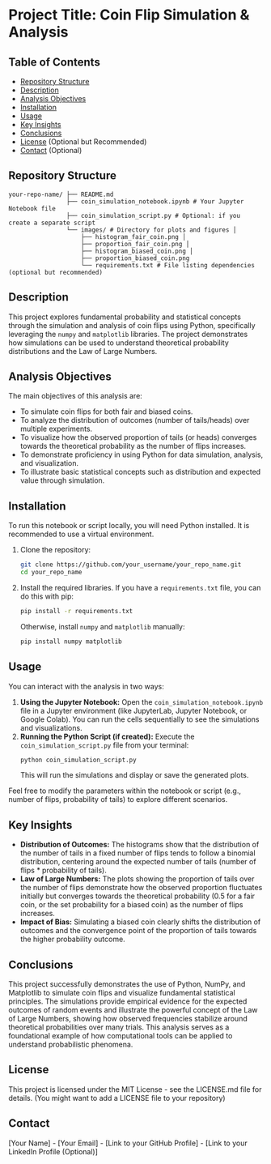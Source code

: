 # Project Title: Coin Flip Simulation & Analysis

## Table of Contents

- [Repository Structure](#repository-structure)
- [Description](#description)
- [Analysis Objectives](#analysis-objectives)
- [Installation](#installation)
- [Usage](#usage)
- [Key Insights](#key-insights)
- [Conclusions](#conclusions)
- [License](#license) (Optional but Recommended)
- [Contact](#contact) (Optional)

## Repository Structure
```
your-repo-name/ ├── README.md 
                ├── coin_simulation_notebook.ipynb # Your Jupyter Notebook file 
                ├── coin_simulation_script.py # Optional: if you create a separate script 
                └── images/ # Directory for plots and figures │ 
                    ├── histogram_fair_coin.png │ 
                    ├── proportion_fair_coin.png │ 
                    ├── histogram_biased_coin.png │ 
                    ├── proportion_biased_coin.png 
                    └── requirements.txt # File listing dependencies (optional but recommended)
```

## Description
This project explores fundamental probability and statistical concepts through the simulation and analysis of coin flips using Python, specifically leveraging the `numpy` and `matplotlib` libraries. The project demonstrates how simulations can be used to understand theoretical probability distributions and the Law of Large Numbers.

## Analysis Objectives
The main objectives of this analysis are:
- To simulate coin flips for both fair and biased coins.
- To analyze the distribution of outcomes (number of tails/heads) over multiple experiments.
- To visualize how the observed proportion of tails (or heads) converges towards the theoretical probability as the number of flips increases.
- To demonstrate proficiency in using Python for data simulation, analysis, and visualization.
- To illustrate basic statistical concepts such as distribution and expected value through simulation.

## Installation
To run this notebook or script locally, you will need Python installed. It is recommended to use a virtual environment.

1.  Clone the repository:
    ```bash
    git clone https://github.com/your_username/your_repo_name.git
    cd your_repo_name
    ```
2.  Install the required libraries. If you have a `requirements.txt` file, you can do this with pip:
    ```bash
    pip install -r requirements.txt
    ```
    Otherwise, install `numpy` and `matplotlib` manually:
    ```bash
    pip install numpy matplotlib
    ```

## Usage
You can interact with the analysis in two ways:

1.  **Using the Jupyter Notebook:** Open the `coin_simulation_notebook.ipynb` file in a Jupyter environment (like JupyterLab, Jupyter Notebook, or Google Colab). You can run the cells sequentially to see the simulations and visualizations.
2.  **Running the Python Script (if created):** Execute the `coin_simulation_script.py` file from your terminal:
    ```bash
    python coin_simulation_script.py
    ```
    This will run the simulations and display or save the generated plots.

Feel free to modify the parameters within the notebook or script (e.g., number of flips, probability of tails) to explore different scenarios.

## Key Insights
*   **Distribution of Outcomes:** The histograms show that the distribution of the number of tails in a fixed number of flips tends to follow a binomial distribution, centering around the expected number of tails (number of flips * probability of tails).
*   **Law of Large Numbers:** The plots showing the proportion of tails over the number of flips demonstrate how the observed proportion fluctuates initially but converges towards the theoretical probability (0.5 for a fair coin, or the set probability for a biased coin) as the number of flips increases.
*   **Impact of Bias:** Simulating a biased coin clearly shifts the distribution of outcomes and the convergence point of the proportion of tails towards the higher probability outcome.

## Conclusions
This project successfully demonstrates the use of Python, NumPy, and Matplotlib to simulate coin flips and visualize fundamental statistical principles. The simulations provide empirical evidence for the expected outcomes of random events and illustrate the powerful concept of the Law of Large Numbers, showing how observed frequencies stabilize around theoretical probabilities over many trials. This analysis serves as a foundational example of how computational tools can be applied to understand probabilistic phenomena.

## License
This project is licensed under the MIT License - see the LICENSE.md file for details. (You might want to add a LICENSE file to your repository)

## Contact
[Your Name] - [Your Email] - [Link to your GitHub Profile] - [Link to your LinkedIn Profile (Optional)]
